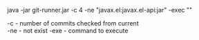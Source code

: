 java -jar git-runner.jar -c 4 -ne "javax.el:javax.el-api:jar" -exec ""


-c - number of commits checked from current  
-ne - not exist
-exe - command to execute 
